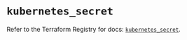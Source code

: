 # `kubernetes_secret`

Refer to the Terraform Registry for docs: [`kubernetes_secret`](https://registry.terraform.io/providers/hashicorp/kubernetes/2.33.0/docs/resources/secret).
